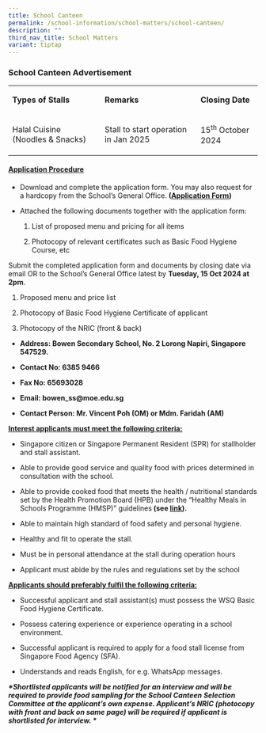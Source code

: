 ```yaml
---
title: School Canteen
permalink: /school-information/school-matters/school-canteen/
description: ""
third_nav_title: School Matters
variant: tiptap
---
```

<h3>School Canteen Advertisement<strong>&nbsp;</strong></h3>
<table style="minWidth: 75px">
<colgroup>
<col>
<col>
<col>
</colgroup>
<tbody>
<tr>
<td rowspan="1" colspan="1">
<p><strong>Types of Stalls</strong>
</p>
</td>
<td rowspan="1" colspan="1">
<p><strong>Remarks</strong>
</p>
</td>
<td rowspan="1" colspan="1">
<p><strong>Closing Date</strong>
</p>
</td>
</tr>
<tr>
<td rowspan="1" colspan="1">
<p>Halal Cuisine (Noodles &amp; Snacks)</p>
</td>
<td rowspan="1" colspan="1">
<p>Stall to start operation in Jan 2025</p>
</td>
<td rowspan="1" colspan="1">
<p>15<sup>th</sup> October 2024</p>
</td>
</tr>
</tbody>
</table>
<h4><strong><u>Application Procedure</u></strong></h4>
<ul data-tight="true" class="tight">
<li>
<p>Download and complete the application form. You may also request for a
hardcopy from the School’s General Office.<strong> (<a href="https://www.manjusrisec.moe.edu.sg/files/News/application%20for%20canteen%20stall.pdf" rel="noopener noreferrer nofollow" target="_blank">Application Form</a>)</strong>
</p>
</li>
<li>
<p>Attached the following documents together with the application form:</p>
<ol data-tight="true" class="tight">
<li>
<p>List of proposed menu and pricing for all items</p>
</li>
<li>
<p>Photocopy of relevant certificates such as Basic Food Hygiene Course,
etc</p>
</li>
</ol>
</li>
</ul>
<p>Submit the completed application form and documents by closing date via
email OR to the School’s General Office latest by <strong>Tuesday, 15 Oct 2024 at 2pm</strong>.</p>
<ol data-tight="true" class="tight">
<li>
<p>Proposed menu and price list</p>
</li>
<li>
<p>Photocopy of Basic Food Hygiene Certificate of applicant</p>
</li>
<li>
<p>Photocopy of the NRIC (front &amp; back)</p>
</li>
</ol>
<ul data-tight="true" class="tight">
<li>
<p><strong>Address: Bowen Secondary School, No. 2 Lorong Napiri, Singapore 547529.</strong>
</p>
</li>
<li>
<p><strong>Contact No: 6385 9466</strong>
</p>
</li>
<li>
<p><strong>Fax No: 65693028</strong>
</p>
</li>
<li>
<p><strong>Email: <a rel="noopener noreferrer nofollow" target="_blank">bowen_ss@moe.edu.sg</a></strong>
</p>
</li>
<li>
<p><strong>Contact Person: Mr. Vincent Poh (OM) or Mdm. Faridah (AM)</strong>
</p>
</li>
</ul>
<p><strong><u>Interest applicants must meet the following criteria:</u></strong>
</p>
<ul data-tight="true" class="tight">
<li>
<p>Singapore citizen or Singapore Permanent Resident (SPR) for stallholder
and stall assistant.</p>
</li>
<li>
<p>Able to provide good service and quality food with prices determined in
consultation with the school.</p>
</li>
<li>
<p>Able to provide cooked food that meets the health / nutritional standards
set by the Health Promotion Board (HPB) under the “Healthy Meals in Schools
Programme (HMSP)” guidelines<strong> (see&nbsp;<a href="https://www.hpb.gov.sg/schools/school-programmes/healthy-meals-in-schools-programme" rel="noopener noreferrer nofollow" target="_blank">link</a>).</strong>
</p>
</li>
<li>
<p>Able to maintain high standard of food safety and personal hygiene.</p>
</li>
<li>
<p>Healthy and fit to operate the stall.</p>
</li>
<li>
<p>Must be in personal attendance at the stall during operation hours</p>
</li>
<li>
<p>Applicant must abide by the rules and regulations set by the school</p>
<p></p>
</li>
</ul>
<p><strong><u>Applicants should preferably fulfil the following criteria:</u></strong>
</p>
<ul data-tight="true" class="tight">
<li>
<p>Successful applicant and stall assistant(s) must possess the WSQ Basic
Food Hygiene Certificate.</p>
</li>
<li>
<p>Possess catering experience or experience operating in a school environment.</p>
</li>
<li>
<p>Successful applicant is required to apply for a food stall license from
Singapore Food Agency (SFA).</p>
</li>
<li>
<p>Understands and reads English, for e.g. WhatsApp messages.</p>
</li>
</ul>
<p><strong><em>*Shortlisted applicants will be notified for an interview and will be required to provide food sampling for the School Canteen Selection Committee at the applicant’s own expense. Applicant’s NRIC (photocopy with front and back on same page) will be required if applicant is shortlisted for interview.</em> *</strong>
</p>
<p></p>
<p></p>